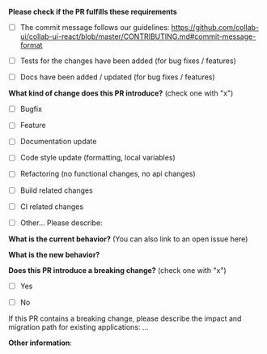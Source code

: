 **Please check if the PR fulfills these requirements**
- [ ] The commit message follows our guidelines: https://github.com/collab-ui/collab-ui-react/blob/master/CONTRIBUTING.md#commit-message-format
- [ ] Tests for the changes have been added (for bug fixes / features)
- [ ] Docs have been added / updated (for bug fixes / features)


**What kind of change does this PR introduce?** (check one with "x")
- [ ] Bugfix
- [ ] Feature
- [ ] Documentation update
- [ ] Code style update (formatting, local variables)
- [ ] Refactoring (no functional changes, no api changes)
- [ ] Build related changes
- [ ] CI related changes
- [ ] Other... Please describe:


**What is the current behavior?** (You can also link to an open issue here)



**What is the new behavior?**



**Does this PR introduce a breaking change?** (check one with "x")
- [ ] Yes
- [ ] No


If this PR contains a breaking change, please describe the impact and migration path for existing applications: ...


**Other information**:

